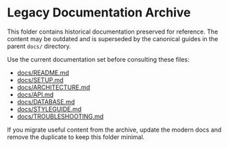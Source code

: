 # Legacy Documentation Archive

This folder contains historical documentation preserved for reference. The content may be outdated and is superseded by the canonical guides in the parent `docs/` directory.

Use the current documentation set before consulting these files:

- [docs/README.md](../README.md)
- [docs/SETUP.md](../SETUP.md)
- [docs/ARCHITECTURE.md](../ARCHITECTURE.md)
- [docs/API.md](../API.md)
- [docs/DATABASE.md](../DATABASE.md)
- [docs/STYLEGUIDE.md](../STYLEGUIDE.md)
- [docs/TROUBLESHOOTING.md](../TROUBLESHOOTING.md)

If you migrate useful content from the archive, update the modern docs and remove the duplicate to keep this folder minimal.
